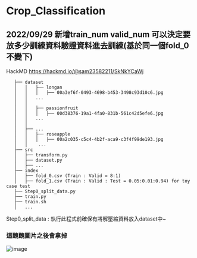 # Crop_Classification
2022/09/29 新增train_num valid_num 可以決定要放多少訓練資料驗證資料進去訓練(基於同一個fold_0不變下)
---

HackMD https://hackmd.io/@sam23582211/SkNkYCaWj
```
   ├── dataset
   │   │   ├── longan
   │   │   │   ├── 00a3ef6f-0493-4698-b453-3498c93d10c6.jpg
   │   │   ...
   │   │ 
   │   │   ├── passionfruit
   │   │   │   ├── 00d38376-19a1-4fa0-831b-561c42d5efe6.jpg
   │   │   ...
   │   │   
   │   ├── ...
   │   │   ├── roseapple
   │   │   │   ├── 00a2c035-c5c4-4b2f-aca9-c3f4f99de193.jpg
   │   │    ...
   ├── src
   │   ├── transform.py
   │   ├── dataset.py
   │   ├── ...
   ├── index
   │   ├── fold_0.csv (Train : Valid = 8:1)
   │   ├── fold_1.csv (Train : Valid : Test = 0.05:0.01:0.94) for toy case test
   ├── Step0_split_data.py
   ├── train.py
   ├── train.sh
   │   ...

```
Step0_split_data : 執行此程式前確保有將解壓縮資料放入dataset中~


### 這醜醜圖片之後會拿掉
![image](https://user-images.githubusercontent.com/93210989/192424422-f5863734-4a9d-4023-9fa8-add7c4d1741d.png)  
